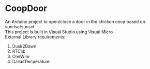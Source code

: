 # CoopDoor
An Arduino project to open/close a door in the chicken coop based on sunrise/sunset <br>
This project is built in Visual Studio using Visual Micro<br>
External Library requirements:
<ol>
<li>Dusk2Dawn</li>
<li>RTClib</li>
<li>OneWire</li>
<li>DallasTemperature</li>
</ol>
